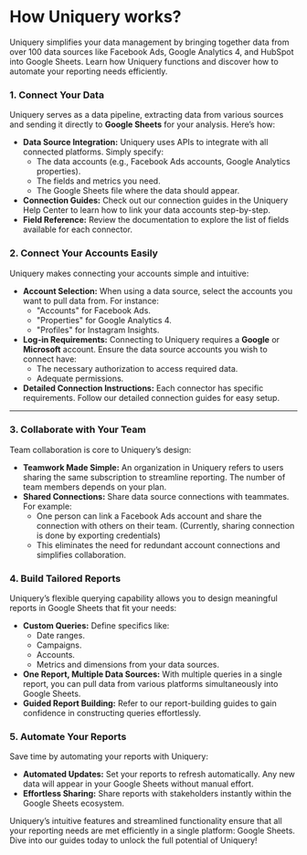# How Uniquery works?

Uniquery simplifies your data management by bringing together data from over 100 data sources like Facebook Ads, Google Analytics 4, and HubSpot into Google Sheets. Learn how Uniquery functions and discover how to automate your reporting needs efficiently.

### **1. Connect Your Data** <a href="#id-1-connect-your-data" id="id-1-connect-your-data"></a>

Uniquery serves as a data pipeline, extracting data from various sources and sending it directly to **Google Sheets** for your analysis. Here’s how:

* **Data Source Integration:** Uniquery uses APIs to integrate with all connected platforms. Simply specify:
  * The data accounts (e.g., Facebook Ads accounts, Google Analytics properties).
  * The fields and metrics you need.
  * The Google Sheets file where the data should appear.
* **Connection Guides:** Check out our connection guides in the Uniquery Help Center to learn how to link your data accounts step-by-step.
* **Field Reference:** Review the documentation to explore the list of fields available for each connector.

### **2. Connect Your Accounts Easily** <a href="#id-2-connect-your-accounts-easily" id="id-2-connect-your-accounts-easily"></a>

Uniquery makes connecting your accounts simple and intuitive:

* **Account Selection:** When using a data source, select the accounts you want to pull data from. For instance:
  * "Accounts" for Facebook Ads.
  * "Properties" for Google Analytics 4.
  * "Profiles" for Instagram Insights.
* **Log-in Requirements:** Connecting to Uniquery requires a **Google** or **Microsoft** account. Ensure the data source accounts you wish to connect have:
  * The necessary authorization to access required data.
  * Adequate permissions.
* **Detailed Connection Instructions:** Each connector has specific requirements. Follow our detailed connection guides for easy setup.

***

### **3. Collaborate with Your Team** <a href="#id-3-collaborate-with-your-team" id="id-3-collaborate-with-your-team"></a>

Team collaboration is core to Uniquery’s design:

* **Teamwork Made Simple:** An organization in Uniquery refers to users sharing the same subscription to streamline reporting. The number of team members depends on your plan.
* **Shared Connections:** Share data source connections with teammates. For example:
  * One person can link a Facebook Ads account and share the connection with others on their team. (Currently, sharing connection is done by exporting credentials)
  * This eliminates the need for redundant account connections and simplifies collaboration.

### **4. Build Tailored Reports** <a href="#id-4-build-tailored-reports" id="id-4-build-tailored-reports"></a>

Uniquery’s flexible querying capability allows you to design meaningful reports in Google Sheets that fit your needs:

* **Custom Queries:** Define specifics like:
  * Date ranges.
  * Campaigns.
  * Accounts.
  * Metrics and dimensions from your data sources.
* **One Report, Multiple Data Sources:** With multiple queries in a single report, you can pull data from various platforms simultaneously into Google Sheets.
* **Guided Report Building:** Refer to our report-building guides to gain confidence in constructing queries effortlessly.

### **5. Automate Your Reports** <a href="#id-5-automate-your-reports" id="id-5-automate-your-reports"></a>

Save time by automating your reports with Uniquery:

* **Automated Updates:** Set your reports to refresh automatically. Any new data will appear in your Google Sheets without manual effort.
* **Effortless Sharing:** Share reports with stakeholders instantly within the Google Sheets ecosystem.

Uniquery’s intuitive features and streamlined functionality ensure that all your reporting needs are met efficiently in a single platform: Google Sheets. Dive into our guides today to unlock the full potential of Uniquery!
